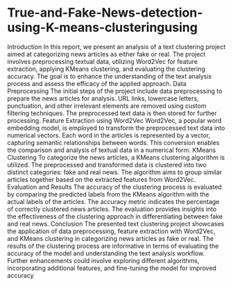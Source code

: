# True-and-Fake-News-detection-using-K-means-clusteringusing
Introduction
In this report, we present an analysis of a text clustering project aimed at 
categorizing news articles as either fake or real. The project involves preprocessing 
textual data, utilizing Word2Vec for feature extraction, applying KMeans clustering, 
and evaluating the clustering accuracy. The goal is to enhance the understanding of 
the text analysis process and assess the efficacy of the applied approach.
Data Preprocessing
The initial steps of the project include data preprocessing to prepare the news 
articles for analysis. URL links, lowercase letters, punctuation, and other irrelevant 
elements are removed using custom filtering techniques. The preprocessed text data 
is then stored for further processing.
Feature Extraction using Word2Vec
Word2Vec, a popular word embedding model, is employed to transform the 
preprocessed text data into numerical vectors. Each word in the articles is 
represented by a vector, capturing semantic relationships between words. This 
conversion enables the comparison and analysis of textual data in a numerical form.
KMeans Clustering
To categorize the news articles, a KMeans clustering algorithm is utilized. The 
preprocessed and transformed data is clustered into two distinct categories: fake and 
real news. The algorithm aims to group similar articles together based on the 
extracted features from Word2Vec.
Evaluation and Results
The accuracy of the clustering process is evaluated by comparing the predicted 
labels from the KMeans algorithm with the actual labels of the articles. The accuracy 
metric indicates the percentage of correctly clustered news articles. The evaluation 
provides insights into the effectiveness of the clustering approach in differentiating 
between fake and real news.
Conclusion
The presented text clustering project showcases the application of data 
preprocessing, feature extraction with Word2Vec, and KMeans clustering in 
categorizing news articles as fake or real. The results of the clustering process are 
informative in terms of evaluating the accuracy of the model and understanding the 
text analysis workflow. Further enhancements could involve exploring different 
algorithms, incorporating additional features, and fine-tuning the model for 
improved accuracy
